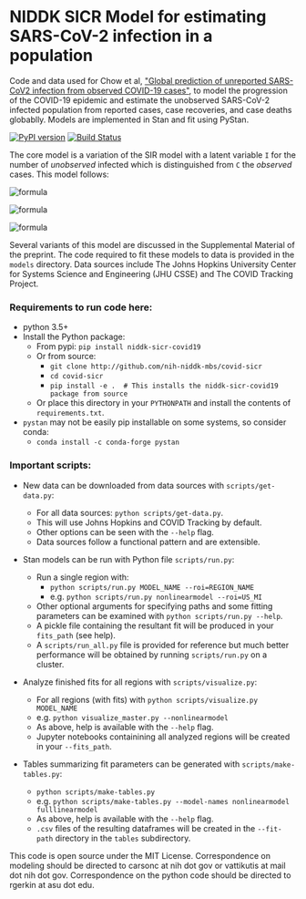 # NIDDK SICR Model for estimating SARS-CoV-2 infection in a population

Code and data used for Chow et al, ["Global prediction of unreported SARS-CoV2 infection from observed COVID-19 cases"](https://www.medrxiv.org/content/10.1101/2020.04.29.20083485v1), to model the progression of the COVID-19 epidemic and estimate the unobserved SARS-CoV-2 infected population from reported cases, case recoveries, and case deaths globablly.  Models are implemented in Stan and fit using PyStan.  

[![PyPI version](https://badge.fury.io/py/covid-sicr.svg)](https://badge.fury.io/py/covid-sicr)
[![Build Status](https://travis-ci.org/nih-niddk-mbs/covid-sicr.svg?branch=refactor)](https://travis-ci.org/nih-niddk-mbs/covid-sicr)

The core model is a variation of the SIR model with a latent variable `I` for the number of *unobserved* infected which is distinguished from `C` the *observed* cases.  This model follows:

![formula](https://render.githubusercontent.com/render/math?math=%24%5Cfrac%7BdS%7D%7Bdt%7D%20%3D%20-%20%5Cfrac%7B%5Cbeta%7D%7BN%7D%20S%28I%20%2BqC%29%5Clabel%7BS%7D%24)

![formula](https://render.githubusercontent.com/render/math?math=%24%5Cfrac%7BdI%7D%7Bdt%7D%20%3D%20%5Cfrac%7B%5Cbeta%7D%7BN%7DS%28I%2BqC%29%20-%20%5Csigma_C%20I%20-%20%5Csigma_U%20I%20%20%5Clabel%7BI%7D%24)

![formula](https://render.githubusercontent.com/render/math?math=%24%5Cfrac%7BdC%7D%7Bdt%7D%20%3D%20%5Csigma_C%20I%20-%20%5Csigma_R%20C%20-%20%5Csigma_D%20%20C%20%5Clabel%7BC%7D%24)

Several variants of this model are discussed in the Supplemental Material of the preprint.  The code required to fit these models to data is provided in the `models` directory. Data sources include The Johns Hopkins University Center for Systems Science and Engineering (JHU CSSE) and The COVID Tracking Project.

### Requirements to run code here:
- python 3.5+
- Install the Python package:
  - From pypi: `pip install niddk-sicr-covid19`
  - Or from source:
    - `git clone http://github.com/nih-niddk-mbs/covid-sicr`
    - `cd covid-sicr`
    - `pip install -e .  # This installs the niddk-sicr-covid19 package from source`
  - Or place this directory in your `PYTHONPATH` and install the contents of `requirements.txt`. 
- `pystan` may not be easily pip installable on some systems, so consider conda:
  - `conda install -c conda-forge pystan`

### Important scripts:
- New data can be downloaded from data sources with `scripts/get-data.py`:
  - For all data sources: `python scripts/get-data.py`.
  - This will use Johns Hopkins and COVID Tracking by default.  
  - Other options can be seen with the `--help` flag.
  - Data sources follow a functional pattern and are extensible.

- Stan models can be run with Python file `scripts/run.py`:
  - Run a single region with:
    - `python scripts/run.py MODEL_NAME --roi=REGION_NAME`
    - e.g. `python scripts/run.py nonlinearmodel --roi=US_MI`
  - Other optional arguments for specifying paths and some fitting parameters can be examined with `python scripts/run.py --help`.
  - A pickle file containing the resultant fit will be produced in your `fits_path` (see help).
  - A `scripts/run_all.py` file is provided for reference but much better performance will be obtained by running `scripts/run.py` on a cluster.

- Analyze finished fits for all regions with `scripts/visualize.py`:
  - For all regions (with fits) with `python scripts/visualize.py MODEL_NAME`
  - e.g. `python visualize_master.py --nonlinearmodel`
  - As above, help is available with the `--help` flag.
  - Jupyter notebooks containining all analyzed regions will be created in your `--fits_path`.

- Tables summarizing fit parameters can be generated with `scripts/make-tables.py`:
  - `python scripts/make-tables.py`
  - e.g. `python scripts/make-tables.py --model-names nonlinearmodel fulllinearmodel`
  - As above, help is available with the `--help` flag.
  - `.csv` files of the resulting dataframes will be created in the `--fit-path` directory in the `tables` subdirectory.

This code is open source under the MIT License.
Correspondence on modeling should be directed to carsonc at nih dot gov or vattikutis at mail dot nih dot gov.
Correspondence on the python code should be directed to rgerkin at asu dot edu.
